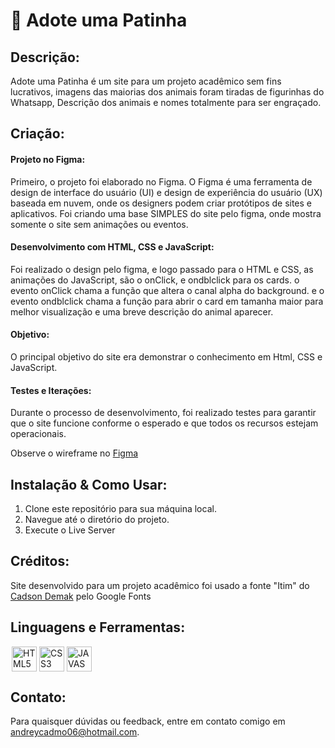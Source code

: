 # 🐾 Adote uma Patinha 

## Descrição:

Adote uma Patinha é um site para um projeto acadêmico sem fins lucrativos, imagens das maiorias dos animais foram tiradas de figurinhas do Whatsapp, Descrição dos animais e nomes totalmente para ser engraçado. 

## Criação:

#### Projeto no Figma:

Primeiro, o projeto foi elaborado no Figma. O Figma é uma ferramenta de design de interface do usuário (UI) e design de experiência do usuário (UX) baseada em nuvem, onde os designers podem criar protótipos de sites e aplicativos. Foi criando uma base SIMPLES do site pelo figma, onde mostra somente o site sem animações ou eventos.

#### Desenvolvimento com HTML, CSS e JavaScript:

Foi realizado o design pelo figma, e logo passado para o HTML e CSS, as animações do JavaScript, são o onClick, e ondblclick para os cards. o evento onClick chama a função que altera o canal alpha do background. e o evento ondblclick chama a função para abrir o card em tamanha maior para melhor visualização e uma breve descrição do animal aparecer.

#### Objetivo: 
O principal objetivo do site era demonstrar o conhecimento em Html, CSS e JavaScript.

#### Testes e Iterações: 
Durante o processo de desenvolvimento, foi realizado testes para garantir que o site funcione conforme o esperado e que todos os recursos estejam operacionais. 

Observe o wireframe no [Figma](https://www.figma.com/embed?embed_host=share&url=https%3A%2F%2Fwww.figma.com%2Fdesign%2F6nE5gnYbHowOq01rHaapSy%2FPWR_2%3Fm%3Ddev%26node-id%3D0%253A1)

## Instalação & Como Usar:

1. Clone este repositório para sua máquina local.
2. Navegue até o diretório do projeto.
3. Execute o Live Server

## Créditos:

Site desenvolvido para um projeto acadêmico foi usado a fonte "Itim" do [Cadson Demak](https://fonts.google.com/?query=Cadson+Demak) pelo Google Fonts

## Linguagens e Ferramentas:

<div style="display: flex;">
<img width="40px" hspace="2px" loading="lazy" src="https://cdn.jsdelivr.net/gh/devicons/devicon/icons/html5/html5-original-wordmark.svg" title = "HTML5" width="40" height="40" />
<img width="40px" hspace="2px" loading="lazy" src="https://cdn.jsdelivr.net/gh/devicons/devicon/icons/css3/css3-original-wordmark.svg" title = "CSS3" width="40" height="40"/>
<img width="40px" hspace="2px" loading="lazy" src="https://cdn.jsdelivr.net/gh/devicons/devicon/icons/javascript/javascript-original.svg" title = "JAVASCRIPT" width="40" height="40"/>
</div>

## Contato:

Para quaisquer dúvidas ou feedback, entre em contato comigo em [andreycadmo06@hotmail.com](mailto:andreycadmo06@hotmail.com).
